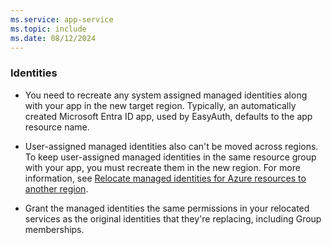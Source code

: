 ```yaml
---
ms.service: app-service
ms.topic: include
ms.date: 08/12/2024
---
```


### Identities

- You need to recreate any system assigned managed identities along with your app in the new target region. Typically, an automatically created Microsoft Entra ID app, used by EasyAuth, defaults to the app resource name.

- User-assigned managed identities also can't be moved across regions. To keep user-assigned managed identities in the same resource group with your app, you must recreate them in the new region. For more information, see [Relocate managed identities for Azure resources to another region](../relocation-managed-identity.md).

- Grant the managed identities the same permissions in your relocated services as the original identities that they're replacing, including Group memberships. 
